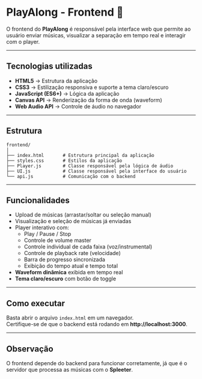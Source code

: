 # PlayAlong - Frontend 🎨

O frontend do **PlayAlong** é responsável pela interface web que permite ao usuário enviar músicas, visualizar a separação em tempo real e interagir com o player.

---

## Tecnologias utilizadas

- **HTML5** → Estrutura da aplicação
- **CSS3** → Estilização responsiva e suporte a tema claro/escuro
- **JavaScript (ES6+)** → Lógica da aplicação
- **Canvas API** → Renderização da forma de onda (waveform)
- **Web Audio API** → Controle de áudio no navegador

---

## Estrutura

```
frontend/
│
├── index.html       # Estrutura principal da aplicação
├── styles.css       # Estilos da aplicação
├── Player.js        # Classe responsável pela lógica de áudio
├── UI.js            # Classe responsável pela interface do usuário
└── api.js           # Comunicação com o backend
```

---

## Funcionalidades

- Upload de músicas (arrastar/soltar ou seleção manual)
- Visualização e seleção de músicas já enviadas
- Player interativo com:
  - Play / Pause / Stop
  - Controle de volume master
  - Controle individual de cada faixa (voz/instrumental)
  - Controle de playback rate (velocidade)
  - Barra de progresso sincronizada
  - Exibição do tempo atual e tempo total
- **Waveform dinâmica** exibida em tempo real
- **Tema claro/escuro** com botão de toggle

---

## Como executar

Basta abrir o arquivo `index.html` em um navegador.  
Certifique-se de que o backend está rodando em **http://localhost:3000**.

---

## Observação

O frontend depende do backend para funcionar corretamente, já que é o servidor que processa as músicas com o **Spleeter**.
